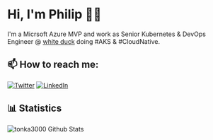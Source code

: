 # Hi, I'm Philip 🙋‍♂️

I'm a Micrsoft Azure MVP and work as Senior Kubernetes & DevOps Engineer @ [white duck](https://whiteduck.de/) doing #AKS & #CloudNative.

## 📫 How to reach me:

<p align="left">
<a href="https://twitter.com/philwelz" target="_blank"><img alt="Twitter" src="https://img.shields.io/twitter/follow/philwelz?style=social"></a>
<a href="https://www.linkedin.com/in/philipwelz" target="_blank"><img alt="LinkedIn" src="https://img.shields.io/badge/LinkedIn-philipwelz-blue?style=flat&logo=linkedin"></a>
</p>

## 📊 Statistics

<img align="left" alt="tonka3000 Github Stats" src="https://github-readme-stats.vercel.app/api?username=philwelz&show_icons=true&hide_border=true" />
